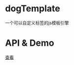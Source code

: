 # dogTemplate
一个可以自定义标签的js模板引擎

# API & Demo
<a href="http://www.hidoger.com/home/show/article/id/145" target="_blank">查看</a>
